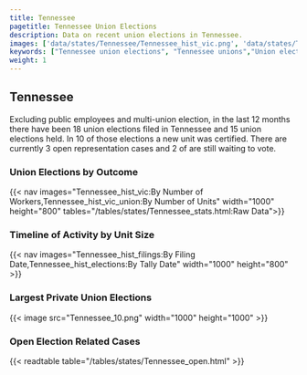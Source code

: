 ```yaml
---
title: Tennessee
pagetitle: Tennessee Union Elections
description: Data on recent union elections in Tennessee.
images: ['data/states/Tennessee/Tennessee_hist_vic.png', 'data/states/Tennessee/Tennessee_hist_size.png', 'data/states/Tennessee/Tennessee_10.png']
keywords: ["Tennessee union elections", "Tennessee unions","Union elections"]
weight: 1
---
```

##  Tennessee

Excluding public employees and multi-union election, in the last 12 months there have been 18 union elections filed in Tennessee and 15 union elections held. In 10 of those elections a new unit was certified. There are currently 3 open representation cases and 2 of are still waiting to vote.

### Union Elections by Outcome
{{< nav images="Tennessee_hist_vic:By Number of Workers,Tennessee_hist_vic_union:By Number of Units" width="1000" height="800" tables="/tables/states/Tennessee_stats.html:Raw Data">}}

### Timeline of Activity by Unit Size
{{< nav images="Tennessee_hist_filings:By Filing Date,Tennessee_hist_elections:By Tally Date" width="1000" height="800" >}}

### Largest Private Union Elections
{{< image src="Tennessee_10.png" width="1000" height="1000"  >}}

### Open Election Related Cases
{{< readtable table="/tables/states/Tennessee_open.html" >}}

